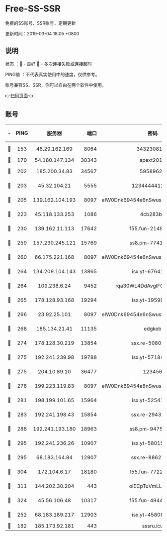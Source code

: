 # Free-SS-SSR

免费的SS账号、SSR账号，定期更新

更新时间：2019-03-04 18:05 +0800

## 说明

状态     ：🙂 - 良好 🙁 - 多次连接失败或连接超时

PING值   ：不代表真实使用中的速度，仅供参考。

账号兼容SS、SSR，你可以自由在两个软件中使用。

👉[扫码页面](https://liesauer.github.io/free-ss-ssr.github.io/)👈

## 账号

|-|PING|服务器|端口|密码|加密方式|区域|
|:----:|:----:|:-----:|-----:|:----:|:----:|:----:|
|🙂|153|46.29.162.169|8064|3432308177|aes-256-cfb|RU|
|🙂|170|54.180.147.134|30343|apext2019|chacha20|KR|
|🙂|202|185.200.34.83|34567|59589627|aes-256-cfb|US|
|🙂|203|45.32.104.21|5555|1234444411111|aes-256-cfb|SG|
|🙂|205|139.162.104.193|8097|eIW0Dnk69454e6nSwuspv9DmS201tQ0D|aes-256-cfb|JP|
|🙂|223|45.118.133.253|1086|4cb283b8|aes-256-cfb|SG|
|🙂|230|139.162.11.113|17642|f55.fun-21493744|aes-256-cfb|SG|
|🙂|259|157.230.245.121|15769|ss8.pm-77417708|aes-256-cfb|SG|
|🙂|260|66.175.221.168|8097|eIW0Dnk69454e6nSwuspv9DmS201tQ0D|aes-256-cfb|US|
|🙂|264|134.209.104.143|13865|isx.yt-67641153|aes-256-cfb|SG|
|🙂|264|109.238.6.24|9452|rqa30WL4DdAvgIFG6Fs3znzTa|aes-256-cfb|FR|
|🙂|265|178.128.93.168|19294|isx.yt-19599027|aes-256-cfb|SG|
|🙂|266|23.92.25.101|8097|eIW0Dnk69454e6nSwuspv9DmS201tQ0D|aes-256-cfb|US|
|🙂|268|185.134.21.41|11135|edgkeb|aes-256-cfb|GB|
|🙂|274|178.128.30.219|13854|ssx.re-50805835|aes-256-cfb|SG|
|🙂|275|192.241.239.98|19788|isx.yt-57184627|aes-256-cfb|US|
|🙂|275|204.10.89.10|36477|123456|aes-256-cfb|US|
|🙂|278|199.223.119.83|8097|eIW0Dnk69454e6nSwuspv9DmS201tQ0D|aes-256-cfb|US|
|🙂|281|198.199.101.65|15964|isx.yt-52541316|aes-256-cfb|US|
|🙂|283|192.241.198.43|15854|ssx.re-29432416|aes-256-cfb|US|
|🙂|288|192.241.193.180|18963|ss8.pm-94752333|aes-256-cfb|US|
|🙂|295|192.241.236.26|10907|isx.yt-58015517|aes-256-cfb|US|
|🙂|295|68.183.164.84|12907|ssx.re-88627570|aes-256-cfb|US|
|🙂|304|172.104.6.17|18180|f55.fun-77228320|aes-256-cfb|US|
|🙂|311|144.202.30.204|443|oiECpTuVmLLxk4Ts|aes-256-cfb|US|
|🙂|324|45.56.106.48|10317|f55.fun-49448952|aes-256-cfb|US|
|🙂|252|68.183.189.217|12903|isx.yt-45808180|aes-256-cfb|SG|
|🙁|182|185.173.92.181|443|sssru.icu|rc4-md5|RU|

